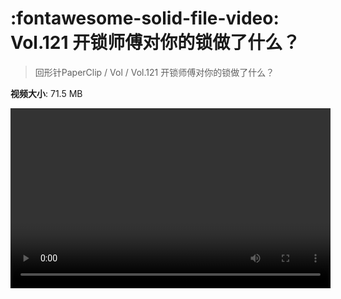 # :fontawesome-solid-file-video: Vol.121 开锁师傅对你的锁做了什么？

> 回形针PaperClip / Vol / Vol.121 开锁师傅对你的锁做了什么？

**视频大小**: 71.5 MB

<video id="V-4de1b50c6a78eaa3ae49667049f36dc0" width="512" height="288" preload="none" playsinline webkit-playsinline></video>
